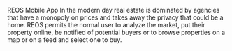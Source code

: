 REOS Mobile App
In the modern day real estate is dominated by agencies that have a monopoly on prices and takes away the privacy that could be a home.
REOS permits the normal user to analyze the market, put their property online, be notified of potential buyers or to browse properties on a map or on a feed and select one to buy.
